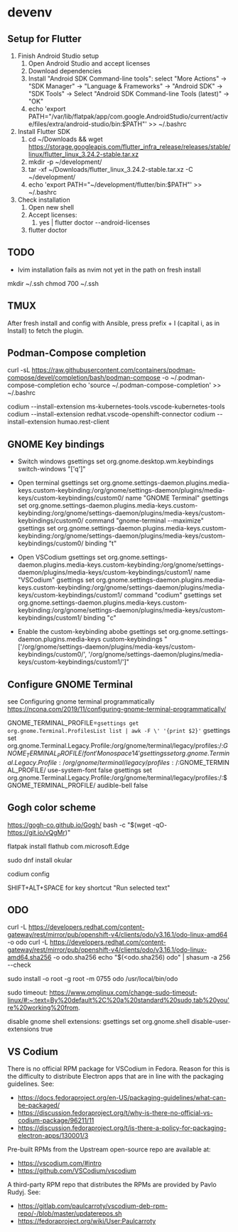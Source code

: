 # devenv

## Setup for Flutter

1. Finish Android Studio setup
   1. Open Android Studio and accept licenses
   2. Download dependencies
   3. Install "Android SDK Command-line tools": select "More Actions" -> "SDK Manager" -> "Language & Frameworks" -> "Android SDK" -> "SDK Tools" -> Select "Android SDK Command-line Tools (latest)" -> "OK"
   4. echo 'export PATH="/var/lib/flatpak/app/com.google.AndroidStudio/current/active/files/extra/android-studio/bin:$PATH"' >> ~/.bashrc
2. Install Flutter SDK
   1. cd ~/Downloads && wget https://storage.googleapis.com/flutter_infra_release/releases/stable/linux/flutter_linux_3.24.2-stable.tar.xz
   2. mkdir -p ~/development/
   3. tar -xf ~/Downloads/flutter_linux_3.24.2-stable.tar.xz -C ~/development/
   4. echo 'export PATH="~/development/flutter/bin:$PATH"' >> ~/.bashrc
3. Check installation
   1. Open new shell
   2. Accept licenses:
      1. yes | flutter doctor --android-licenses
   3. flutter doctor

## TODO
- lvim installation fails as nvim not yet in the path on fresh install



mkdir ~/.ssh
chmod 700 ~/.ssh


## TMUX
After fresh install and config with Ansible, press prefix + I (capital i, as in Install) to fetch the plugin.


## Podman-Compose completion
curl -sL https://raw.githubusercontent.com/containers/podman-compose/devel/completion/bash/podman-compose -o ~/.podman-compose-completion
echo 'source ~/.podman-compose-completion' >> ~/.bashrc




codium --install-extension ms-kubernetes-tools.vscode-kubernetes-tools
codium --install-extension redhat.vscode-openshift-connector
codium --install-extension humao.rest-client

## GNOME Key bindings

- Switch windows
gsettings set org.gnome.desktop.wm.keybindings switch-windows "['<Alt>q']"

- Open terminal
gsettings set org.gnome.settings-daemon.plugins.media-keys.custom-keybinding:/org/gnome/settings-daemon/plugins/media-keys/custom-keybindings/custom0/ name "GNOME Terminal"
gsettings set org.gnome.settings-daemon.plugins.media-keys.custom-keybinding:/org/gnome/settings-daemon/plugins/media-keys/custom-keybindings/custom0/ command "gnome-terminal --maximize"
gsettings set org.gnome.settings-daemon.plugins.media-keys.custom-keybinding:/org/gnome/settings-daemon/plugins/media-keys/custom-keybindings/custom0/ binding "<Super>t"

- Open VSCodium
gsettings set org.gnome.settings-daemon.plugins.media-keys.custom-keybinding:/org/gnome/settings-daemon/plugins/media-keys/custom-keybindings/custom1/ name "VSCodium"
gsettings set org.gnome.settings-daemon.plugins.media-keys.custom-keybinding:/org/gnome/settings-daemon/plugins/media-keys/custom-keybindings/custom1/ command "codium"
gsettings set org.gnome.settings-daemon.plugins.media-keys.custom-keybinding:/org/gnome/settings-daemon/plugins/media-keys/custom-keybindings/custom1/ binding "<Super>c"

- Enable the custom-keybinding abobe
gsettings set org.gnome.settings-daemon.plugins.media-keys custom-keybindings "['/org/gnome/settings-daemon/plugins/media-keys/custom-keybindings/custom0/', '/org/gnome/settings-daemon/plugins/media-keys/custom-keybindings/custom1/']"

## Configure GNOME Terminal
see Configuring gnome terminal programmatically https://ncona.com/2019/11/configuring-gnome-terminal-programmatically/


GNOME_TERMINAL_PROFILE=`gsettings get org.gnome.Terminal.ProfilesList list | awk -F \' '{print $2}'`
gsettings set org.gnome.Terminal.Legacy.Profile:/org/gnome/terminal/legacy/profiles:/:$GNOME_TERMINAL_PROFILE/ font 'Monospace 14'
gsettings set org.gnome.Terminal.Legacy.Profile:/org/gnome/terminal/legacy/profiles:/:$GNOME_TERMINAL_PROFILE/ use-system-font false
gsettings set org.gnome.Terminal.Legacy.Profile:/org/gnome/terminal/legacy/profiles:/:$GNOME_TERMINAL_PROFILE/ audible-bell false



## Gogh color scheme
https://gogh-co.github.io/Gogh/
bash -c  "$(wget -qO- https://git.io/vQgMr)" 


flatpak install flathub com.microsoft.Edge


sudo dnf install okular

codium config

SHIFT+ALT+SPACE for key shortcut "Run selected text"

## ODO

curl -L https://developers.redhat.com/content-gateway/rest/mirror/pub/openshift-v4/clients/odo/v3.16.1/odo-linux-amd64 -o odo
curl -L https://developers.redhat.com/content-gateway/rest/mirror/pub/openshift-v4/clients/odo/v3.16.1/odo-linux-amd64.sha256 -o odo.sha256
echo "$(<odo.sha256)  odo" | shasum -a 256 --check

sudo install -o root -g root -m 0755 odo /usr/local/bin/odo


sudo timeout:
https://www.omglinux.com/change-sudo-timeout-linux/#:~:text=By%20default%2C%20a%20standard%20sudo,tab%20you're%20working%20from.

disable gnome shell extensions:
gsettings set org.gnome.shell disable-user-extensions true


## VS Codium

There is no official RPM package for VSCodium in Fedora. Reason for this is the difficulty to distribute Electron apps that are in line with the packaging guidelines. See:
- https://docs.fedoraproject.org/en-US/packaging-guidelines/what-can-be-packaged/
- https://discussion.fedoraproject.org/t/why-is-there-no-official-vs-codium-package/96211/11
- https://discussion.fedoraproject.org/t/is-there-a-policy-for-packaging-electron-apps/130001/3

Pre-built RPMs from the Upstream open-source repo are available at:
- https://vscodium.com/#intro
- https://github.com/VSCodium/vscodium

A third-party RPM repo that distributes the RPMs are provided by Pavlo Rudyj. See:
- https://gitlab.com/paulcarroty/vscodium-deb-rpm-repo/-/blob/master/updaterepos.sh
- https://fedoraproject.org/wiki/User:Paulcarroty
